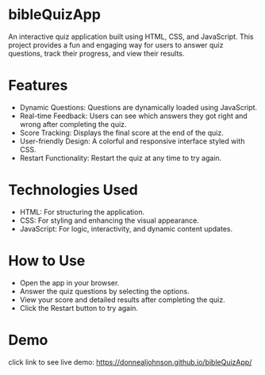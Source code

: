 # bibleQuizApp
An interactive quiz application built using HTML, CSS, and JavaScript. This project provides a fun and engaging way for users to answer quiz questions, track their progress, and view their results.

# Features
- Dynamic Questions: Questions are dynamically loaded using JavaScript.
- Real-time Feedback: Users can see which answers they got right and wrong after completing the quiz.
- Score Tracking: Displays the final score at the end of the quiz.
- User-friendly Design: A colorful and responsive interface styled with CSS.
- Restart Functionality: Restart the quiz at any time to try again.

# Technologies Used
- HTML: For structuring the application.
- CSS: For styling and enhancing the visual appearance.
- JavaScript: For logic, interactivity, and dynamic content updates.

# How to Use
- Open the app in your browser.
- Answer the quiz questions by selecting the options.
- View your score and detailed results after completing the quiz.
- Click the Restart button to try again.

# Demo
click link to see live demo: https://donnealjohnson.github.io/bibleQuizApp/
